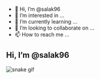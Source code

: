 - 👋 Hi, I’m @salak96
- 👀 I’m interested in ...
- 🌱 I’m currently learning ...
- 💞️ I’m looking to collaborate on ...
- 📫 How to reach me ...

##  Hi, I’m @salak96
![snake gif](https://github.com/YOUR_USERNAME/YOUR_USERNAME/blob/output/github-contribution-grid-snake.gif)
<!---


salak96/salak96 is a ✨ special ✨ repository because its `README.md` (this file) appears on your GitHub profile.
You can click the Preview link to take a look at your changes.
--->
